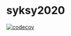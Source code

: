# syksy2020
[![codecov](https://codecov.io/gh/chaurea/ohtu-tehtavat/branch/main/graph/badge.svg?token=D7RhVpmsSR)](https://codecov.io/gh/chaurea/ohtu-tehtavat)


